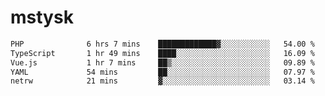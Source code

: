 # mstysk

<!--START_SECTION:waka-->

```txt
PHP              6 hrs 7 mins    █████████████▓░░░░░░░░░░░   54.00 %
TypeScript       1 hr 49 mins    ████░░░░░░░░░░░░░░░░░░░░░   16.09 %
Vue.js           1 hr 7 mins     ██▒░░░░░░░░░░░░░░░░░░░░░░   09.89 %
YAML             54 mins         ██░░░░░░░░░░░░░░░░░░░░░░░   07.97 %
netrw            21 mins         ▓░░░░░░░░░░░░░░░░░░░░░░░░   03.14 %
```

<!--END_SECTION:waka-->
